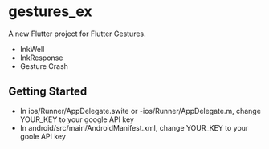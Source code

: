 # gestures_ex

A new Flutter project for Flutter Gestures.

- InkWell
- InkResponse
- Gesture Crash

## Getting Started

- In ios/Runner/AppDelegate.swite or -ios/Runner/AppDelegate.m, change YOUR_KEY to your google API key
- In android/src/main/AndroidManifest.xml, change YOUR_KEY to your goole API key